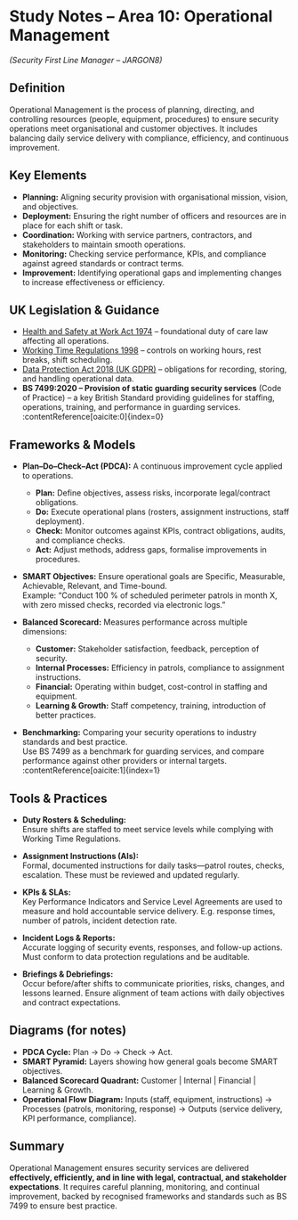 # Study Notes – Area 10: Operational Management  
*(Security First Line Manager – JARGON8)*  

## Definition  
Operational Management is the process of planning, directing, and controlling resources (people, equipment, procedures) to ensure security operations meet organisational and customer objectives. It includes balancing daily service delivery with compliance, efficiency, and continuous improvement.

## Key Elements  
- **Planning:** Aligning security provision with organisational mission, vision, and objectives.  
- **Deployment:** Ensuring the right number of officers and resources are in place for each shift or task.  
- **Coordination:** Working with service partners, contractors, and stakeholders to maintain smooth operations.  
- **Monitoring:** Checking service performance, KPIs, and compliance against agreed standards or contract terms.  
- **Improvement:** Identifying operational gaps and implementing changes to increase effectiveness or efficiency.

## UK Legislation & Guidance  
- [Health and Safety at Work Act 1974](https://www.legislation.gov.uk/ukpga/1974/37/contents) – foundational duty of care law affecting all operations.  
- [Working Time Regulations 1998](https://www.legislation.gov.uk/uksi/1998/1833/contents/made) – controls on working hours, rest breaks, shift scheduling.  
- [Data Protection Act 2018 (UK GDPR)](https://www.legislation.gov.uk/ukpga/2018/12/contents/enacted) – obligations for recording, storing, and handling operational data.  
- **BS 7499:2020 – Provision of static guarding security services** (Code of Practice) – a key British Standard providing guidelines for staffing, operations, training, and performance in guarding services. :contentReference[oaicite:0]{index=0}  

## Frameworks & Models  

- **Plan–Do–Check–Act (PDCA):** A continuous improvement cycle applied to operations.  
  - **Plan:** Define objectives, assess risks, incorporate legal/contract obligations.  
  - **Do:** Execute operational plans (rosters, assignment instructions, staff deployment).  
  - **Check:** Monitor outcomes against KPIs, contract obligations, audits, and compliance checks.  
  - **Act:** Adjust methods, address gaps, formalise improvements in procedures.

- **SMART Objectives:** Ensure operational goals are Specific, Measurable, Achievable, Relevant, and Time-bound.  
  Example: “Conduct 100 % of scheduled perimeter patrols in month X, with zero missed checks, recorded via electronic logs.”  

- **Balanced Scorecard:** Measures performance across multiple dimensions:  
  - **Customer:** Stakeholder satisfaction, feedback, perception of security.  
  - **Internal Processes:** Efficiency in patrols, compliance to assignment instructions.  
  - **Financial:** Operating within budget, cost-control in staffing and equipment.  
  - **Learning & Growth:** Staff competency, training, introduction of better practices.

- **Benchmarking:** Comparing your security operations to industry standards and best practice.  
  Use BS 7499 as a benchmark for guarding services, and compare performance against other providers or internal targets. :contentReference[oaicite:1]{index=1}  

## Tools & Practices  

- **Duty Rosters & Scheduling:**  
  Ensure shifts are staffed to meet service levels while complying with Working Time Regulations.  

- **Assignment Instructions (AIs):**  
  Formal, documented instructions for daily tasks—patrol routes, checks, escalation. These must be reviewed and updated regularly.  

- **KPIs & SLAs:**  
  Key Performance Indicators and Service Level Agreements are used to measure and hold accountable service delivery. E.g. response times, number of patrols, incident detection rate.

- **Incident Logs & Reports:**  
  Accurate logging of security events, responses, and follow-up actions. Must conform to data protection regulations and be auditable.

- **Briefings & Debriefings:**  
  Occur before/after shifts to communicate priorities, risks, changes, and lessons learned. Ensure alignment of team actions with daily objectives and contract expectations.

## Diagrams (for notes)  

- **PDCA Cycle:** Plan → Do → Check → Act.  
- **SMART Pyramid:** Layers showing how general goals become SMART objectives.  
- **Balanced Scorecard Quadrant:** Customer | Internal | Financial | Learning & Growth.  
- **Operational Flow Diagram:** Inputs (staff, equipment, instructions) → Processes (patrols, monitoring, response) → Outputs (service delivery, KPI performance, compliance).

## Summary  
Operational Management ensures security services are delivered **effectively, efficiently, and in line with legal, contractual, and stakeholder expectations**. It requires careful planning, monitoring, and continual improvement, backed by recognised frameworks and standards such as BS 7499 to ensure best practice.

